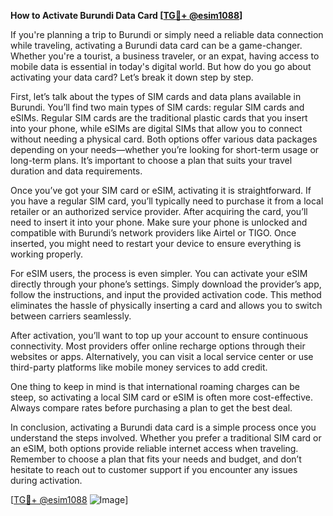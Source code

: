 **How to Activate Burundi Data Card [[TG💪+ @esim1088](https://t.me/s/esim1088)]**

If you're planning a trip to Burundi or simply need a reliable data connection while traveling, activating a Burundi data card can be a game-changer. Whether you're a tourist, a business traveler, or an expat, having access to mobile data is essential in today's digital world. But how do you go about activating your data card? Let’s break it down step by step.

First, let’s talk about the types of SIM cards and data plans available in Burundi. You’ll find two main types of SIM cards: regular SIM cards and eSIMs. Regular SIM cards are the traditional plastic cards that you insert into your phone, while eSIMs are digital SIMs that allow you to connect without needing a physical card. Both options offer various data packages depending on your needs—whether you’re looking for short-term usage or long-term plans. It’s important to choose a plan that suits your travel duration and data requirements.

Once you’ve got your SIM card or eSIM, activating it is straightforward. If you have a regular SIM card, you’ll typically need to purchase it from a local retailer or an authorized service provider. After acquiring the card, you’ll need to insert it into your phone. Make sure your phone is unlocked and compatible with Burundi’s network providers like Airtel or TIGO. Once inserted, you might need to restart your device to ensure everything is working properly.

For eSIM users, the process is even simpler. You can activate your eSIM directly through your phone’s settings. Simply download the provider’s app, follow the instructions, and input the provided activation code. This method eliminates the hassle of physically inserting a card and allows you to switch between carriers seamlessly.

After activation, you’ll want to top up your account to ensure continuous connectivity. Most providers offer online recharge options through their websites or apps. Alternatively, you can visit a local service center or use third-party platforms like mobile money services to add credit.

One thing to keep in mind is that international roaming charges can be steep, so activating a local SIM card or eSIM is often more cost-effective. Always compare rates before purchasing a plan to get the best deal.

In conclusion, activating a Burundi data card is a simple process once you understand the steps involved. Whether you prefer a traditional SIM card or an eSIM, both options provide reliable internet access when traveling. Remember to choose a plan that fits your needs and budget, and don’t hesitate to reach out to customer support if you encounter any issues during activation.

[[TG💪+ @esim1088](https://t.me/s/esim1088) ![Image](https://i.postimg.cc/Y0z9fWf4/image.png)]